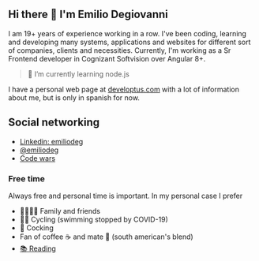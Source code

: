## Hi there 👋 I'm Emilio Degiovanni

I am 19+ years of experience working in a row. I've been coding, learning and developing many systems, applications and websites for different sort of companies, clients and necessities. Currently, I'm working as a Sr Frontend developer in Cognizant Softvision over Angular 8+.

> 🌱 I’m currently learning node.js

I have a personal web page at [developtus.com](https://developtus.com) with a lot of information about me, but is only in spanish for now.

## Social networking

- [Linkedin: emiliodeg](https://linkedin.com/in/emiliodeg)
- [@emiliodeg](https://twitter.com/@emiliodeg)
- [Code wars](https://www.codewars.com/users/emiliodeg) 

### Free time

Always free and personal time is important. In my personal case I prefer

- 👨‍👨‍👧‍👧 Family and friends
- 🚵‍♂️ Cycling (swimming stopped by COVID-19)
- 🍝 Cocking
- Fan of coffee ☕ and mate 🧉 (south american's blend)
- [📚 Reading](https://www.goodreads.com/user/show/23667895-degiovanni-emilio)
